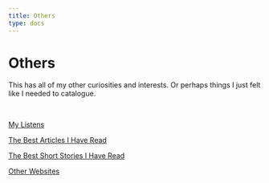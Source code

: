 ```yaml
---
title: Others
type: docs
---
```


# Others  

This has all of my other curiosities and interests. Or perhaps things I just felt like I needed
to catalogue.

&nbsp;  

[My Listens](/others/my_listens)  

[The Best Articles I Have Read](/others/articles)  

[The Best Short Stories I Have Read](/others/shortstories)

[Other Websites](/others/other_websites)